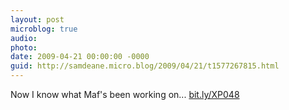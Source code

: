 ```yaml
---
layout: post
microblog: true
audio: 
photo: 
date: 2009-04-21 00:00:00 -0000
guid: http://samdeane.micro.blog/2009/04/21/t1577267815.html
---
```

Now I know what Maf's been working on... [bit.ly/XP048](http://bit.ly/XP048)
